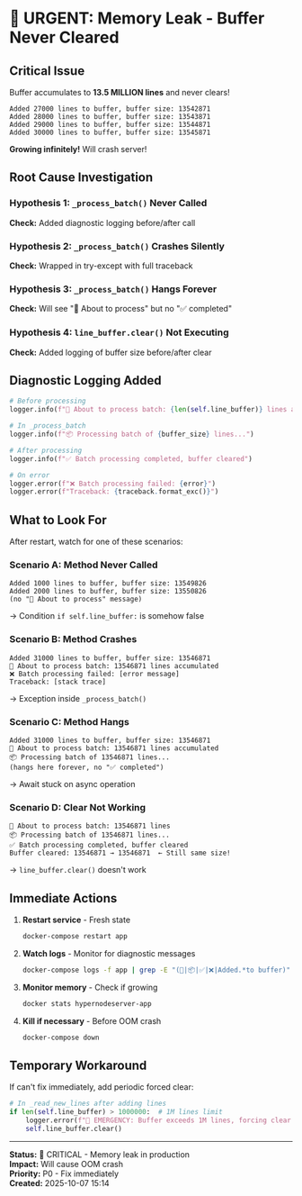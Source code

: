 # 🚨 URGENT: Memory Leak - Buffer Never Cleared

## Critical Issue

Buffer accumulates to **13.5 MILLION lines** and never clears!

```
Added 27000 lines to buffer, buffer size: 13542871
Added 28000 lines to buffer, buffer size: 13543871  
Added 29000 lines to buffer, buffer size: 13544871  
Added 30000 lines to buffer, buffer size: 13545871
```

**Growing infinitely!** Will crash server!

## Root Cause Investigation

### Hypothesis 1: `_process_batch()` Never Called

**Check:** Added diagnostic logging before/after call

### Hypothesis 2: `_process_batch()` Crashes Silently

**Check:** Wrapped in try-except with full traceback

### Hypothesis 3: `_process_batch()` Hangs Forever

**Check:** Will see "🔄 About to process" but no "✅ completed"

### Hypothesis 4: `line_buffer.clear()` Not Executing

**Check:** Added logging of buffer size before/after clear

## Diagnostic Logging Added

```python
# Before processing
logger.info(f"🔄 About to process batch: {len(self.line_buffer)} lines accumulated")

# In _process_batch
logger.info(f"📦 Processing batch of {buffer_size} lines...")

# After processing
logger.info(f"✅ Batch processing completed, buffer cleared")

# On error
logger.error(f"❌ Batch processing failed: {error}")
logger.error(f"Traceback: {traceback.format_exc()}")
```

## What to Look For

After restart, watch for one of these scenarios:

### Scenario A: Method Never Called
```
Added 1000 lines to buffer, buffer size: 13549826
Added 2000 lines to buffer, buffer size: 13550826
(no "🔄 About to process" message)
```
→ Condition `if self.line_buffer:` is somehow false

### Scenario B: Method Crashes
```
Added 31000 lines to buffer, buffer size: 13546871
🔄 About to process batch: 13546871 lines accumulated
❌ Batch processing failed: [error message]
Traceback: [stack trace]
```
→ Exception inside `_process_batch()`

### Scenario C: Method Hangs
```
Added 31000 lines to buffer, buffer size: 13546871
🔄 About to process batch: 13546871 lines accumulated
📦 Processing batch of 13546871 lines...
(hangs here forever, no "✅ completed")
```
→ Await stuck on async operation

### Scenario D: Clear Not Working
```
🔄 About to process batch: 13546871 lines
📦 Processing batch of 13546871 lines...
✅ Batch processing completed, buffer cleared
Buffer cleared: 13546871 → 13546871  ← Still same size!
```
→ `line_buffer.clear()` doesn't work

## Immediate Actions

1. **Restart service** - Fresh state
   ```bash
   docker-compose restart app
   ```

2. **Watch logs** - Monitor for diagnostic messages
   ```bash
   docker-compose logs -f app | grep -E "(🔄|📦|✅|❌|Added.*to buffer)"
   ```

3. **Monitor memory** - Check if growing
   ```bash
   docker stats hypernodeserver-app
   ```

4. **Kill if necessary** - Before OOM crash
   ```bash
   docker-compose down
   ```

## Temporary Workaround

If can't fix immediately, add periodic forced clear:

```python
# In _read_new_lines after adding lines
if len(self.line_buffer) > 1000000:  # 1M lines limit
    logger.error(f"🚨 EMERGENCY: Buffer exceeds 1M lines, forcing clear!")
    self.line_buffer.clear()
```

---

**Status:** 🚨 CRITICAL - Memory leak in production  
**Impact:** Will cause OOM crash  
**Priority:** P0 - Fix immediately  
**Created:** 2025-10-07 15:14

